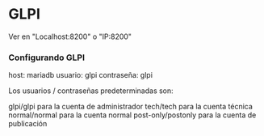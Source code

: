 # GLPI 

Ver en "Localhost:8200" o "IP:8200" 

### Configurando GLPI

host: mariadb
usuario: glpi
contraseña: glpi

Los usuarios / contraseñas predeterminadas son:

glpi/glpi para la cuenta de administrador
tech/tech para la cuenta técnica
normal/normal para la cuenta normal
post-only/postonly para la cuenta de publicación


